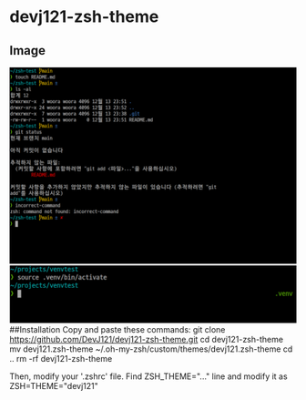 # devj121-zsh-theme
## Image
![git image](./git_test.png)
![virtualev image](./virtualenv_test.png)
##Installation
Copy and paste these commands:
    git clone https://github.com/DevJ121/devj121-zsh-theme.git
    cd devj121-zsh-theme
    mv devj121.zsh-theme ~/.oh-my-zsh/custom/themes/devj121.zsh-theme
    cd ..
    rm -rf devj121-zsh-theme

Then, modify your '.zshrc' file.
Find
    ZSH_THEME="..."
line and modify it as
    ZSH=THEME="devj121"

